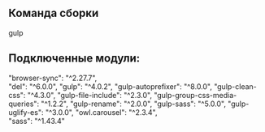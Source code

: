 ## Команда сборки

gulp

## Подключенные модули:
    
"browser-sync": "^2.27.7",  
"del": "^6.0.0", 
"gulp": "^4.0.2", 
"gulp-autoprefixer": "^8.0.0", 
"gulp-clean-css": "^4.3.0", 
"gulp-file-include": "^2.3.0", 
"gulp-group-css-media-queries": "^1.2.2", 
"gulp-rename": "^2.0.0", 
"gulp-sass": "^5.0.0", 
"gulp-uglify-es": "^3.0.0", 
"owl.carousel": "^2.3.4",  
"sass": "^1.43.4" 
